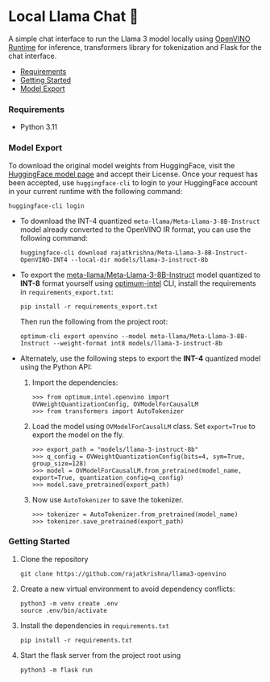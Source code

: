# Local Llama Chat 🦙

A simple chat interface to run the Llama 3 model locally using [OpenVINO Runtime](https://github.com/openvinotoolkit/openvino) for inference, transformers library for tokenization and Flask for the chat interface. 

- [Requirements](#requirements)
- [Getting Started](#getting-started)
- [Model Export](#model-export)


### Requirements

- Python 3.11

### Model Export

To download the original model weights from HuggingFace, visit the [HuggingFace model page](https://huggingface.co/meta-llama/Meta-Llama-3-8B-Instruct) and accept their License. Once your request has been accepted, use `huggingface-cli` to login to your HuggingFace account in your current runtime with the following command:

```
huggingface-cli login
```

- To download the INT-4 quantized `meta-llama/Meta-Llama-3-8B-Instruct` model already converted to the OpenVINO IR format, you can use the following command:

    ```
    huggingface-cli download rajatkrishna/Meta-Llama-3-8B-Instruct-OpenVINO-INT4 --local-dir models/llama-3-instruct-8b
    ```

- To export the [meta-llama/Meta-Llama-3-8B-Instruct](https://huggingface.co/meta-llama/Meta-Llama-3-8B-Instruct) model quantized to **INT-8** format yourself using [optimum-intel](https://github.com/huggingface/optimum-intel) CLI, install the requirements in `requirements_export.txt`:

    ```
    pip install -r requirements_export.txt
    ```

    Then run the following from the project root:

    ```
    optimum-cli export openvino --model meta-llama/Meta-Llama-3-8B-Instruct --weight-format int8 models/llama-3-instruct-8b
    ```

- Alternately, use the following steps to export the **INT-4** quantized model using the Python API:

    1. Import the dependencies:

        ```
        >>> from optimum.intel.openvino import OVWeightQuantizationConfig, OVModelForCausalLM
        >>> from transformers import AutoTokenizer
        ```

    2. Load the model using `OVModelForCausalLM` class. Set `export=True` to export the model on the fly. 

        ```
        >>> export_path = "models/llama-3-instruct-8b"
        >>> q_config = OVWeightQuantizationConfig(bits=4, sym=True, group_size=128)
        >>> model = OVModelForCausalLM.from_pretrained(model_name, export=True, quantization_config=q_config)
        >>> model.save_pretrained(export_path)
        ```

    3. Now use `AutoTokenizer` to save the tokenizer.

        ```
        >>> tokenizer = AutoTokenizer.from_pretrained(model_name)
        >>> tokenizer.save_pretrained(export_path)
        ```

### Getting Started

1. Clone the repository

    ```
    git clone https://github.com/rajatkrishna/llama3-openvino
    ```

2. Create a new virtual environment to avoid dependency conflicts:

    ```
    python3 -m venv create .env
    source .env/bin/activate
    ```

3. Install the dependencies in `requirements.txt`

    ```
    pip install -r requirements.txt
    ```

4. Start the flask server from the project root using

    ```
    python3 -m flask run
    ```

